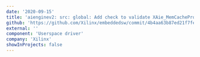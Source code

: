 ```yaml
---
date: '2020-09-15'
title: 'aienginev2: src: global: Add check to validate XAie_MemCacheProp value in XAie_MemAllocate()'
github: 'https://github.com/Xilinx/embeddedsw/commit/4b4aa63b87ed21f7fed9d4abac422dc9f5497d89'
external: ''
component: 'Userspace driver'
company: 'Xilinx'
showInProjects: false
---
```

